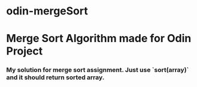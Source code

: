 # odin-mergeSort

<h1>Merge Sort Algorithm made for Odin Project</h1>
<h3>My solution for merge sort assignment. Just use `sort(array)` and it should return sorted array.</h3>
